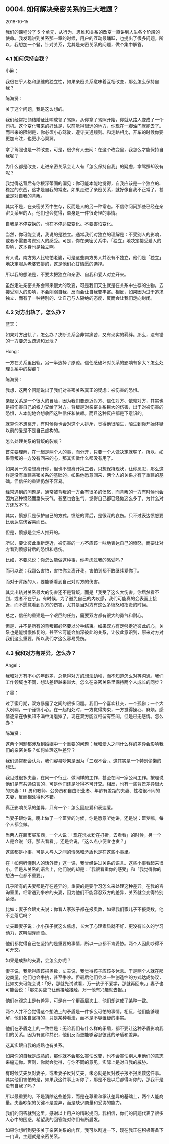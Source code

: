 ## 0004. 如何解决亲密关系的三大难题？

2018-10-15

我们的课程分了 5 个单元，从行为、思维和关系的改变一直讲到人生各个阶段的使命。我发现讲到关系那一章的时候，用户的互动最踊跃，也提出了很多问题。所以，我想加一个餐，针对关系，尤其是亲密关系的问题，做个集中解答。

### 4.1 如何保持自我？

小碗：

我很在乎人格和思维的独立性，如果亲密关系意味着互相改变，那么怎么保持自我？

陈海贤：

关于这个问题，我是这么想的。

我们经常把领结婚证比喻成领了驾照。从你拿了驾照开始，你就从路人变成了一个司机。这个变化带来的好处是，以前觉得很远的地方，你现在一脚油门就能去了。而带来的限制是，你必须小心驾驶，遵守交通规则。和走路相比，开车的时候你要更加专注，也更小心翼翼。

拿了驾照也是一种改变，可是，很少有人去问：在这个改变里，我怎么才能保持自我呢？

为什么都是改变，走进亲密关系会让人有「怎么保持自我」的疑虑，拿驾照却没有呢？

我觉得这背后有你根深蒂固的偏见：你可能本能地觉得，自我应该是一个独立的、稳定的东西，这才是自我的常态。如果走进了亲密关系，就好像自我不正常了，甚至是对自我的背叛。

其实不是，在亲密关系中生存，反而是人的另一种常态。不信你问问那些已经在亲密关系里的人，他们也会觉得，单身是一件很奇怪的事情。

自我是不停变换的，也在不停适应变化。不要害怕变化。

当然，你可能会说，我说的是独立。通常我们对独立的理解是：不受别人的影响，或者不需要考虑别人的感受。可是，你在亲密关系中，「独立」地决定接受爱人的影响，这本身也是独立啊。

有人说，南方男人比较怕老婆，可是这些南方男人并没有不独立，他们是「独立」地决定服从老婆安排的，这是他们心甘情愿的选择。

所以我的想法是，不要太把独立和亲密、自我和爱人对立开来。

虽然走进亲密关系会带来很大的改变，可是我们天生就是在关系中生存的生物。去接受别人的影响，不会削弱自我，反而会让自我变丰富。相反，如果因为过于追求独立，而有了一种特别的、让自己与人隔绝的态度，反而会让我们走向封闭。

### 4.2 对方出轨了，怎么办？

蓝天：

如果对方出轨了，怎么办？决断关系会非常痛苦，又有现实的羁绊。那么，没有错的一方要怎么疏通和发泄？

Hong：

一方在关系里出轨，另一半选择了原谅。信任感破坏对关系的影响有多大？怎么处理关系中的裂痕？

陈海贤：

我想，这两个问题说出了我们对亲密关系真正的疑虑：被伤害的恐惧。

亲密关系是一个很大的冒险，因为我们要走近对方、信任对方、依赖对方，其实也是把伤害自己的权力交给了对方。背叛是对亲密关系巨大的伤害，出于对被伤害的恐惧，人本能地会想收回这种信任和依赖。而且这种反应都是下意识的。

就算你不想离开，有时候你也会对这个人排斥，觉得他很陌生，陌生到你开始怀疑以前的爱是不是自己虚构的。

怎么处理关系的背叛的裂痕？

首先要理解，在一起是两个人的事，而分开，只要一个人做决定就够了。所以，如果背叛的一方没有回来的心，那其实做什么都没有用了。

如果另一方没想离开你，但也不想离开第三者，只想保持现状，让你忍忍，那么这样是没有重建亲密关系的基础的。如果他愿意回来，两个人的关系才有了重建的基础。但信任的重建仍然不容易。

经常遇到的问题是，通常被背叛的一方会有很多的愤怒，而背叛的一方有时候也会因为这种愤怒而垂头丧气，甚至也会生气，觉得自己都已经做这么多了，为什么对方还放不下。

其实，愤怒只是保护自己的方式。愤怒的背后，是很深的哀伤。只不过表达愤怒要比表达哀伤容易而已。

但是，愤怒是会把人推开的。

所以，要让彼此重新走近，被伤害的一方不应该一味地表达自己的愤怒，而要让对方看到愤怒背后的恐惧和悲伤。

比如，不要总说：你怎么能做这种事，你考虑过我的感受吗？

而可以说：我那么害怕，害怕你会离开我，害怕到都不敢继续爱你了。

而对于背叛的人，要能够看到自己对对方的伤害。

其实出轨对关系最大的伤害还不是背叛，而是「我受了这么大伤害，你居然看不到，或者不在乎」。有时候，为了避免自己的内疚感，我们可能真的会表面上接近，而不愿意看到对方的伤害，尤其是当对方有这么多愤怒和指责的时候。

总之，信任的重建是一个艰巨的任务，需要双方都有很大的勇气和耐心。

但是，并不是所有的背叛都必然要以分手结束。如果双方有足够走近彼此的心，关系也是能慢慢修复的，甚至它可能会加深彼此的关系，让彼此意识到，原来对方对我们这么重要，所以我们才这么容易受伤。

### 4.3 我和对方有差异，怎么办？

Angel：

我和对方有不小的年龄差，总觉得对方的想法幼稚，而不知道怎么对等沟通。我们工作领域也不同，想法差距越来越大。怎么在亲密关系里保持两个人成长的同步？

子墨：

过了蜜月期，双方暴露了之间的很多问题。我们一个喜欢社交，一个孤僻；一个大大咧咧，一个谨慎小心。在一起相处时，一方觉得拘束，一方觉得操心、麻烦。感情逐渐在争执和不满中消磨掉了，现在双方能互相留有空间，但是已无感情。怎么办？ 

陈海贤：

这两个问题都涉及到婚姻中一个重要的问题：我和爱人之间什么样的差异会影响我们的亲密关系？如何处理这种差异？

我们通常都会认为，我们容易吵架是因为「三观不合」。这其实是一个特别偷懒的想法。

我见过很多夫妻，在同一个行业、做同样的工作，甚至在同一家公司工作。按理说他们是有共通语言的，可是他们还是吵得不可开交。相反，也有一些背景差异很大的夫妻：IT 男和教师、公务员和自由职业者、年龄有差距的夫妻、性格很不同的夫妻，反而相处得也不错。

真正影响关系的差异，只有一个：怎么回应爱和表达爱。

当妻子跟你说，晚上做了一个噩梦的时候，你是愿意听她讲，还是说：噩梦嘛，每个人都会做。

当两人在超市买东西，一个人说：「现在洗衣粉在打折，去看看」的时候，另一个人是会说「好，那去看看」，还是会说，「这么点小便宜也贪？」

这些都是小事，可是人与人之间的情感和矛盾也是在这些小事里。

在「如何听懂别人的话外音」这一课，我曾经讲过关系的语言。这些小事看起来很小，但是从关系的语言上，他们说的却是：「我很看重你的感受」和「我觉得你的想法一点都不重要」。

几乎所有的夫妻都是存在差异的。重要的是要学习怎么来处理这种差异。在我的咨询室里，经常遇到争吵的夫妻，因为他们不能容忍双方的差异，关系就会变得特别紧张。

比如：妻子会跟丈夫说：你看人家孩子都在报奥数，如果我们家儿子不报奥数，他不会落后吗？

丈夫跟妻子说：小小孩子就这么焦虑，长大了心理素质就不好，更没有长久的学习动力，这叫涸泽而渔。

他们都觉得自己在坚持的是重要的事情，所以一点都不肯妥协。两个人因此吵得不可开交。

如果是成熟的夫妻，会怎么办呢？

妻子说，我觉得应该报奥数，丈夫说，我觉得孩子应该多休息。于是两个人就在那边商量，他们也会争执，甚至争吵。但最后他们会以一种创造性的方式达成协议，比如丈夫可能会说：「好，那就先试试看，万一孩子不爱学，那就再回来。」妻子也可能会说：「那先买些书让他接触接触，万一他有兴趣就去报。」

他们在观念上是有差异，可是在一个更高层次上，他们却达成了某种一致。

两个人并不会觉得这个想法上的矛盾是一件多么可怕的事情。相反，他们能够理解，他们各自坚持的，只是某种看法，而不是不容置疑的事实。

他们在矛盾之上的一致性是：无论我们有什么样的矛盾，都不要让这种矛盾影响我们的关系。因为有这种共识，他们反而更能够容忍彼此的矛盾和差异。

这其实跟自我的成熟也有关系。

如果你的自我是成熟的，那你就不会那么害怕改变，也不会害怕别人用他们的意志来逼迫你。否则，你就会觉得，与你不同的意见，实际上是对自我的威胁。

有时候丈夫反对妻子，或者妻子反对丈夫，未必就是反对孩子报不报奥数这件事。其实他们害怕的是，如果我这件事上听你了，那是不是以后都得听你的，那我不是没有自我了吗？

所以最重要的，不是消除这些差异，而是在尊重和承认差异的基础上，两个人能商量。夫妻吵架的关键不是差异，而是缺少商量和妥协的能力。

我们的问答就到这里，感谢以上用户的精彩提问。我相信，你们的问题代表了很多人心中的困惑，希望我的回答能对你们有所启发。

如果你想听到更多关于亲密关系的内容，我可以剧透一下，现在我正在积极筹备下一门课，主题就是亲密关系。